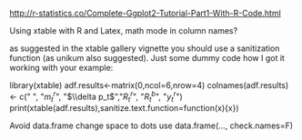 http://r-statistics.co/Complete-Ggplot2-Tutorial-Part1-With-R-Code.html


Using xtable with R and Latex, math mode in column names?

as suggested in the xtable gallery vignette you should use a sanitization function (as unikum also suggested). Just some dummy code how I got it working with your example:

library(xtable)
adf.results<-matrix(0,ncol=6,nrow=4)
colnames(adf.results) <- c(" ", "$m^r_t$", "$\\delta p_t$","$R^r_t$", "$R^b_t$", "$y^r_t$")
print(xtable(adf.results),sanitize.text.function=function(x){x})



Avoid data.frame change space to dots
use data.frame(..., check.names=F) 
